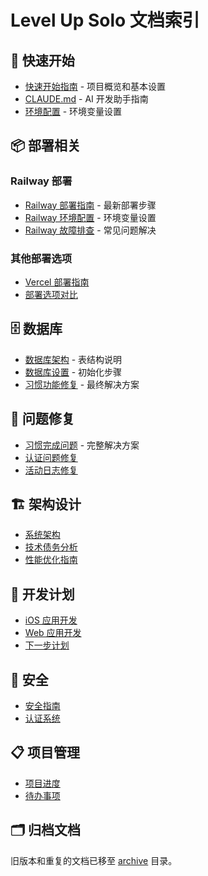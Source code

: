 # Level Up Solo 文档索引

## 🚀 快速开始
- [快速开始指南](../README.md) - 项目概览和基本设置
- [CLAUDE.md](../CLAUDE.md) - AI 开发助手指南
- [环境配置](./deployment/ENVIRONMENT_SETUP.md) - 环境变量设置

## 📦 部署相关
### Railway 部署
- [Railway 部署指南](./deployment/RAILWAY_DEPLOYMENT_GUIDE.md) - 最新部署步骤
- [Railway 环境配置](./deployment/RAILWAY_ENV_CONFIG.md) - 环境变量设置
- [Railway 故障排查](./deployment/RAILWAY_TROUBLESHOOTING.md) - 常见问题解决

### 其他部署选项
- [Vercel 部署指南](./deployment/VERCEL_DEPLOYMENT_GUIDE.md)
- [部署选项对比](./deployment/DEPLOYMENT_OPTIONS.md)

## 🗄️ 数据库
- [数据库架构](./database/SCHEMA.md) - 表结构说明
- [数据库设置](./database/SETUP.md) - 初始化步骤
- [习惯功能修复](./database/HABIT_FIX_FINAL.md) - 最终解决方案

## 🔧 问题修复
- [习惯完成问题](./fixes/HABIT_COMPLETION_SOLUTION.md) - 完整解决方案
- [认证问题修复](./fixes/AUTHENTICATION_FIX.md)
- [活动日志修复](./fixes/ACTIVITY_LOGS_FIX.md)

## 🏗️ 架构设计
- [系统架构](./architecture/SYSTEM_ARCHITECTURE.md)
- [技术债务分析](./architecture/TECHNICAL_DEBT.md)
- [性能优化指南](./architecture/PERFORMANCE_OPTIMIZATION.md)

## 📱 开发计划
- [iOS 应用开发](./development/iOS_APP_PLAN.md)
- [Web 应用开发](./development/WEB_APP_PLAN.md)
- [下一步计划](./development/NEXT_STEPS.md)

## 🔐 安全
- [安全指南](../SECURITY_GUIDE.md)
- [认证系统](./architecture/AUTHENTICATION.md)

## 📋 项目管理
- [项目进度](./PROJECT_STATUS.md)
- [待办事项](./TODO.md)

## 🗂️ 归档文档
旧版本和重复的文档已移至 [archive](./archive/) 目录。